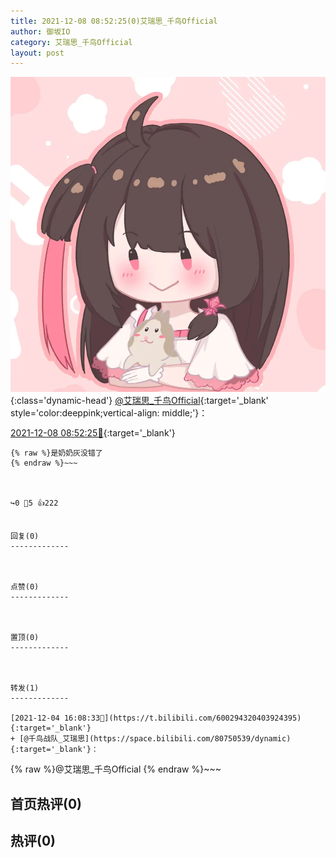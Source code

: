 ```yaml
---
title: 2021-12-08 08:52:25(0)艾瑞思_千鸟Official
author: 御坂IO
category: 艾瑞思_千鸟Official
layout: post
---
```


![img](/images/7e08840c56f251de28bdf766b647bd5fe9a5d50a.jpg){:class='dynamic-head'}
[@艾瑞思_千鸟Official](https://space.bilibili.com/1090010845/dynamic){:target='_blank' style='color:deeppink;vertical-align: middle;'}：

[2021-12-08 08:52:25🔗](https://t.bilibili.com/601666270393322315){:target='_blank'}

~~~
{% raw %}是奶奶灰没错了
{% endraw %}~~~



↪️0 💬5 👍222


回复(0)
-------------



点赞(0)
-------------



置顶(0)
-------------



转发(1)
-------------

[2021-12-04 16:08:33🔗](https://t.bilibili.com/600294320403924395){:target='_blank'}
+ [@千鸟战队_艾瑞思](https://space.bilibili.com/80750539/dynamic){:target='_blank'}：
~~~
{% raw %}@艾瑞思_千鸟Official
{% endraw %}~~~






首页热评(0)
-------------



热评(0)
-------------



